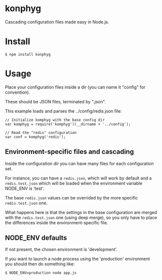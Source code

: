 # konphyg

Cascading configuration files made easy in Node.js.

# Install

    $ npm install konphyg

# Usage

Place your configuration files inside a dir (you can name it "config" for convention).

These should be JSON files, terminated by ".json".

This example loads and parses the ../config/redis.json file:

    // Initialize komphyg with the base config dir
    var komphyg = require('komphyg')(__dirname + '../config');

    // Read the "redis" configuration
    var conf = komphyg('redis');

## Environment-specific files and cascading

Inside the configuration dir you can have many files for each configuration set.

For instance, you can have a `redis.json`, which will work by default and a `redis.test.json` which will be loaded when the environment variable NODE_ENV is 'test'.

The base `redis.json` values can be overrided by the more specific `redis.test.json` one.

What happens here is that the settings in the base configuration are merged with the `redis.test.json` one (using deep merge), so you only have to place the differences inside the environment-specific file.

## NODE_ENV defaults

If not present, the chosen environment is 'development'.

If you want to launch a node process using the 'production' environment you should then do something like:


    $ NODE_ENV=production node app.js